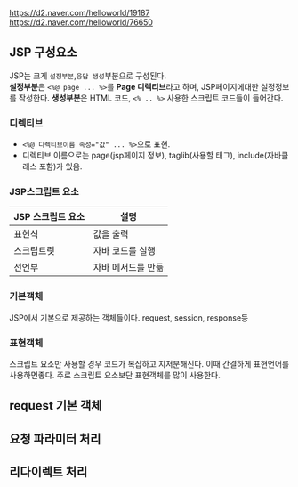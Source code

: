 

https://d2.naver.com/helloworld/19187
https://d2.naver.com/helloworld/76650


## JSP 구성요소
JSP는 크게 `설정부분`,`응답 생성`부분으로 구성된다.<br>
**설정부분**은 `<%@ page ... %>`를 **Page 디렉티브**라고 하며, JSP페이지에대한 설정정보를 작성한다.
**생성부분**은 HTML 코드, `<% .. %>` 사용한 스크립트 코드들이 들어간다.

### 디렉티브
  - `<%@ 디렉티브이름 속성="값" ... %>`으로 표현.
  - 디렉티브 이름으로는 page(jsp페이지 정보), taglib(사용할 태그), include(자바클래스 포함)가 있음.
    

### JSP스크립트 요소
|JSP 스크립트 요소|설명|
|---|---|
|표현식|값을 출력|
|스크립트릿|자바 코드를 실행|
|선언부|자바 메서드를 만듦|

### 기본객체
JSP에서 기본으로 제공하는 객체들이다. request, session, response등

### 표현객체
스크립트 요소만 사용할 경우 코드가 복잡하고 지저분해진다. 이때 간결하게 표현언어를 사용하면좋다.
주로 스크립트 요소보단 표현객체를 많이 사용한다.

## request 기본 객체

## 요청 파라미터 처리

## 리다이렉트 처리


